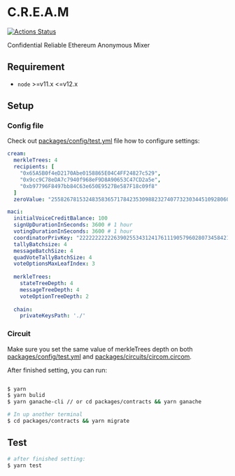 # C.R.E.A.M

[![Actions Status](https://github.com/couger-inc/cream/workflows/cream%20contract%20test/badge.svg)](https://github.com/couger-inc/cream/actions)

Confidential Reliable Ethereum Anonymous Mixer

## Requirement

* `node` >=v11.x <=v12.x

## Setup

### Config file
Check out [packages/config/test.yml](./packages/config/test.yml) file how to configure settings:

```yml
cream:
  merkleTrees: 4
  recipients: [
    "0x65A5B0f4eD2170Abe0158865E04C4FF24827c529",
    "0x9cc9C78eDA7c7940f968eF9D8A90653C47CD2a5e",
    "0xb97796F8497bb84C63e650E9527Be587F18c09f8"
  ]
  zeroValue: "2558267815324835836571784235309882327407732303445109280607932348234378166811"

maci:
  initialVoiceCreditBalance: 100
  signUpDurationInSeconds: 3600 # 1 hour
  votingDurationInSeconds: 3600 # 1 hour
  coordinatorPrivKey: "2222222222263902553431241761119057960280734584214105336279476766401963593688"
  tallyBatchsize: 4
  messageBatchSize: 4
  quadVoteTallyBatchSize: 4
  voteOptionsMaxLeafIndex: 3
				
  merkleTrees:
    stateTreeDepth: 4
    messageTreeDepth: 4
    voteOptionTreeDepth: 2
						  
  chain:
	privateKeysPath: './'
```

### Circuit
Make sure you set the same value of merkleTrees depth on both [packages/config/test.yml](./packages/config/test.yml) and [packages/circuits/circom.circom](./packages/circuits/circom/vote.circom).

After finished setting, you can run:

```bash

$ yarn
$ yarn bulid
$ yarn ganache-cli // or cd packages/contracts && yarn ganache

# In up another terminal
$ cd packages/contracts && yarn migrate
```

## Test

```bash
# after finished setting:
$ yarn test
```

